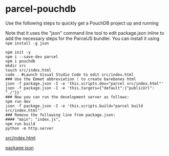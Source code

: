 # parcel-pouchdb

Use the following steps to quickly get a PouchDB project up and running

Note that it uses the "json" command line tool to edit package.json inline to add the necessary steps for the ParcelJS bundler. You can install it using `npm install -g json`

```
npm init -y
npm i --save-dev parcel
npm i pouchdb
mkdir src
touch src/index.html
code . #Launch Visual Studio Code to edit src/index.html
### Use the Emmet abbreviation ! to create barebones html
json -f package.json -I -e 'this.scripts.dev="parcel src/index.html"'
json -f package.json -I -e 'this.targets={"default":{"publicUrl": "./"}}'
### Now you can run the development server as follows:
npm run dev
json -f package.json -I -e 'this.scripts.build="parcel build src/index.html"'
### Remove the following line from package.json: 
#### "main": "index.js",
npm run build
python -m http.server
```

[src/index.html](src/index.html)

[package.json](package.json)
